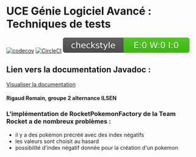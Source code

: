 # UCE Génie Logiciel Avancé : Techniques de tests

[![codecov](https://codecov.io/gh/romain-rigaud/ceri-m1-techniques-de-test/graph/badge.svg?token=5IDWTSBHVA)](https://codecov.io/gh/romain-rigaud/ceri-m1-techniques-de-test) [![CircleCI](https://circleci.com/gh/romain-rigaud/ceri-m1-techniques-de-test.svg?style=svg)](https://app.circleci.com/pipelines/github/romain-rigaud)  ![Checkstyle](target/site/badges/checkstyle-result.svg)

## Lien vers la documentation Javadoc :

[Visualiser la documentation](https://romain-rigaud.github.io/ceri-m1-techniques-de-test/)

#### Rigaud Romain, groupe 2 alternance ILSEN

### L'implémentation de RocketPokemonFactory de la Team Rocket a de nombreux problèmes :

- il y a des pokémon précréé avec des index négatifs
- les valeurs sont choisit au hasard
- possibilité d'index négatif donnée pour la création d'un pokemon
